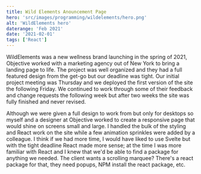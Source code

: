 ```yaml
---
title: Wild Elements Anouncement Page
hero: 'src/images/programming/wildelements/hero.png'
alt: 'WildElements hero'
daterange: 'Feb 2021'
date: '2021-02-01'
tags: ['React']
---
```


WildElements was a new wellness brand launching in the spring of 2021, Objective worked with a marketing agency out of New York to bring a landing page to life. The project was well organized and they had a full featured 
design from the get-go but our deadline was tight. Our initial project meeting was Thursday and we deployed the first version of the site the following Friday. We continued to work through some of their feedback and change 
requests the following week but after two weeks the site was fully finished and never revised. 

Although we were given a full design to work from but only for desktops so myself and a designer at Objective worked to create a responsive page that would shine on screens small and large. I handled the bulk of the styling 
and React work on the site while a few animation sprinkles were added by a colleague. I think if we had more time, I would have liked to use Svelte but with the tight deadline React made more sense; at the time I was more 
familiar with React and I knew that we'd be able to find a package for anything we needed. The client wants a scrolling marquee? There's a react package for that, they need popups, NPM install the react package, etc.
